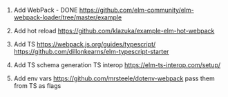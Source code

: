 
1. Add WebPack - DONE
https://github.com/elm-community/elm-webpack-loader/tree/master/example

2. Add hot reload
https://github.com/klazuka/example-elm-hot-webpack

3. Add TS
https://webpack.js.org/guides/typescript/
https://github.com/dillonkearns/elm-typescript-starter

4. Add TS schema generation
TS interop https://elm-ts-interop.com/setup/

5. Add env vars
https://github.com/mrsteele/dotenv-webpack
pass them from TS as flags
